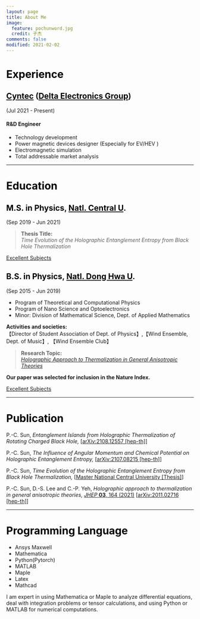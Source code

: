 ```yaml
---
layout: page
title: About Me
image:
  feature: pochunword.jpg
  credit: 子杰
comments: false
modified: 2021-02-02
---
```

# <font color=black>Experience</font>
## [<font color=black>Cyntec</font>](http://www.cyntec.com/) ([<font color=black>Delta Electronics Group</font>](https://www.deltaww.com/en-US/index))
(Jul 2021 - Present)<br> 
#### R&D Engineer
- Technology development
- Power magnetic devices designer (Especially for EV/HEV )
- Electromagnetic simulation
- Total addressable market analysis

---

# <font color=black>Education</font>
## <font color=black>M.S. in Physics</font>, [<font color=black>Natl. Central U</font>](https://www.phy.ncu.edu.tw/en/%E9%A6%96%E9%A0%81-english/).
(Sep 2019 - Jun 2021)<br> 
> **Thesis Title:** <br />
*Time Evolution of the Holographic Entanglement Entropy from Black Hole Thermalization*

<a href="{{ site.url }}/Grade-master/" class="btn btn-info">Excellent Subjects</a> 


## <font color=black>B.S. in Physics</font>, [<font color=black>Natl. Dong Hwa U</font>](https://phys.ndhu.edu.tw/).
(Sep 2015 - Jun 2019)<br> 
- Program of Theoretical and Computational Physics
- Program of Nano Science and Optoelectronics
- Minor: Division of Mathematical Science, Dept. of Applied Mathematics

**Activities and societies:**<br> 
【Director of Student Association of Dept. of Physics】,【Wind Ensemble, Dept. of Music】, 【Wind Ensemble Club】

> **Research Topic:** <br />
*[Holographic Approach to Thermalization in General Anisotropic Theories](https://www.natureindex.com/article/10.1007/jhep03(2021)164)*

**Our paper was selected for inclusion in the Nature Index.**

<a href="{{ site.url }}/Grade/" class="btn btn-info">Excellent Subjects</a> 



---

# <font color=black>Publication</font>
P.-C. Sun, *Entanglement Islands from Holographic Thermalization of Rotating Charged Black Hole,* [[arXiv:2108.12557 [hep-th]](https://inspirehep.net/authors/1829882)]

P.-C. Sun, *The Influence of Angular Momentum and Chemical Potential on Holographic Entanglement Entropy,* [[arXiv:2107.08215 [hep-th]](https://inspirehep.net/literature/1887047)]

P.-C. Sun, *Time Evolution of the Holographic Entanglement Entropy from Black Hole Thermalization,* [[Master National Central University [Thesis]](https://inspirehep.net/literature/1886830)]

P.-C. Sun, D.-S. Lee and C.-P. Yeh, *Holographic approach to thermalization in general anisotropic theories,* [*JHEP* **03**, 164 (2021)](https://doi.org/10.1007/JHEP03(2021)164) [[arXiv:2011.02716 [hep-th]](https://inspirehep.net/literature/1828509)]

---

# <font color=black>Programming Language</font>
- Ansys Maxwell 
- Mathematica
- Python(Pytorch)
- MATLAB
- Maple
- Latex
- Mathcad

I am expert in using Mathematica or Maple to analyze differential equations, deal with integration problems or tensor calculations, and using Python or MATLAB for numerical computations.

